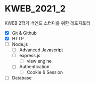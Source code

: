 # KWEB_2021_2

KWEB 2학기 백엔드 스터디를 위한 레포지토리

- [x] Git & Github
- [x] HTTP
- [ ] Node.js
    - [ ] Advanced Javascript
    - [ ] express.js
        - [ ] view engine
    - [ ] Authentication
        - [ ] Cookie & Session
- [ ] Database
